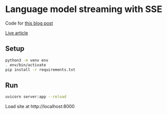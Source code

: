 # Language model streaming with SSE

Code for [this blog post](https://github.com/danielcorin/blog/blob/main/content/posts/2024/lm-streaming-with-sse.md)

[Live article](https://www.danielcorin.com/posts/2024/lm-streaming-with-sse/)

## Setup

```sh
python3 -m venv env
. env/bin/activate
pip install -r requirements.txt
```

## Run

```sh
uvicorn server:app --reload
```

Load site at http://localhost:8000
